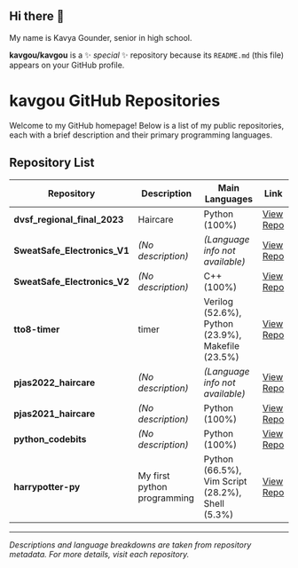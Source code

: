 ## Hi there 👋

My name is Kavya Gounder, senior in high school.

**kavgou/kavgou** is a ✨ _special_ ✨ repository because its `README.md` (this file) appears on your GitHub profile.

# kavgou GitHub Repositories

Welcome to my GitHub homepage! Below is a list of my public repositories, each with a brief description and their primary programming languages.

## Repository List

| Repository | Description | Main Languages | Link |
|------------|-------------|---------------|------|
| **dvsf_regional_final_2023** | Haircare | Python (100%) | [View Repo](https://github.com/kavgou/dvsf_regional_final_2023) |
| **SweatSafe_Electronics_V1** | *(No description)* | *(Language info not available)* | [View Repo](https://github.com/kavgou/SweatSafe_Electronics_V1) |
| **SweatSafe_Electronics_V2** | *(No description)* | C++ (100%) | [View Repo](https://github.com/kavgou/SweatSafe_Electronics_V2) |
| **tto8-timer** | timer | Verilog (52.6%), Python (23.9%), Makefile (23.5%) | [View Repo](https://github.com/kavgou/tto8-timer) |
| **pjas2022_haircare** | *(No description)* | *(Language info not available)* | [View Repo](https://github.com/kavgou/pjas2022_haircare) |
| **pjas2021_haircare** | *(No description)* | Python (100%) | [View Repo](https://github.com/kavgou/pjas2021_haircare) |
| **python_codebits** | *(No description)* | Python (100%) | [View Repo](https://github.com/kavgou/python_codebits) |
| **harrypotter-py** | My first python programming | Python (66.5%), Vim Script (28.2%), Shell (5.3%) | [View Repo](https://github.com/kavgou/harrypotter-py) |

---

*Descriptions and language breakdowns are taken from repository metadata. For more details, visit each repository.*

